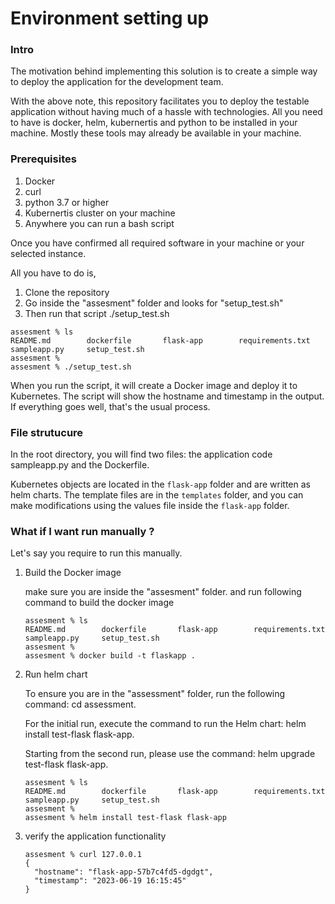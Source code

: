 # Environment setting up

<h3>Intro</h3>

The motivation behind implementing this solution is to create a simple way to deploy the application for the development team.

With the above note, this repository facilitates you to deploy the testable application without having much of a hassle with technologies. All you need to have is docker, helm, kubernertis and python to be installed in your machine. Mostly these tools may already be available in your machine.



<h3> Prerequisites </h3>
 
 <ol>
  <li>Docker</li>
  <li>curl </li>
  <li>python 3.7 or higher </li>
  <li>Kubernertis cluster on your machine  </li>  
  <li>Anywhere you can run a bash script </li>
</ol>

Once you have confirmed all required software in your machine or your selected instance.

All you have to do is,

 <ol>
  <li> Clone the repository </li>
  <li> Go inside the "assesment" folder and looks for "setup_test.sh" </li>
  <li>Then run that script ./setup_test.sh </li>
</ol>

```
assesment % ls
README.md        dockerfile       flask-app        requirements.txt sampleapp.py     setup_test.sh
assesment %
assesment % ./setup_test.sh 
```

When you run the script, it will create a Docker image and deploy it to Kubernetes. The script will show the hostname and timestamp in the output. If everything goes well, that's the usual process.

<h3> File strutucure </h3>

In the root directory, you will find two files: the application code sampleapp.py and the Dockerfile.

Kubernetes objects are located in the `flask-app` folder and are written as helm charts. The template files are in the `templates` folder, and you can make modifications using the values file inside the `flask-app` folder.


<h3> What if I want run manually ? </h3>

Let's say you require to run this manually.

 <ol>
  <li>Build the Docker image</li>

  make sure you are inside the "assesment" folder. and run following command to build the docker image

```
assesment % ls
README.md        dockerfile       flask-app        requirements.txt sampleapp.py     setup_test.sh
assesment %
assesment % docker build -t flaskapp . 
```
  <li> Run helm chart </li>
  
To ensure you are in the "assessment" folder, run the following command: cd assessment.

For the initial run, execute the command to run the Helm chart: helm install test-flask flask-app.

Starting from the second run, please use the command: helm upgrade test-flask flask-app.

```
assesment % ls
README.md        dockerfile       flask-app        requirements.txt sampleapp.py     setup_test.sh
assesment %
assesment % helm install test-flask flask-app

```
  <li> verify the application functionality </li>
  
```
assesment % curl 127.0.0.1
{
  "hostname": "flask-app-57b7c4fd5-dgdgt", 
  "timestamp": "2023-06-19 16:15:45"
}
```
 </ol>  
  
